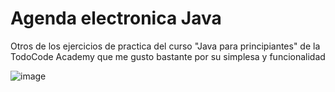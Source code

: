 # Agenda electronica Java
Otros de los ejercicios de practica del curso "Java para principiantes" de la TodoCode Academy que me gusto bastante por su simplesa y funcionalidad

![image](https://github.com/TecnoZoni/Agenda-electr-nica-Java/assets/90013026/ca531bae-0c2c-4ddc-8cf8-dc467f9706f1)
